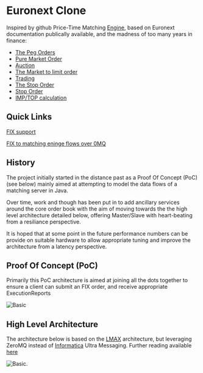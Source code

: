 # Euronext Clone

Inspired by github Price-Time Matching [Engine](https://gist.github.com/2855852), based on Euronext documentation publically available, and the madness of too many years in finance:

*   [The Peg Orders](http://www.euronext.com/fic/000/041/609/416094.pdf)
*   [Pure Market Order](http://www3.production.euronext.com/fic/000/041/480/414808.pdf)
*   [Auction](http://www.nyse.com/pdfs/5653_NYSEArca_Auctions.pdf)
*   [The Market to limit order](http://www3.production.euronext.com/fic/000/041/480/414806.pdf)
*   [Trading](https://europeanequities.nyx.com/en/trading/continuous-trading-process)
*   [The Stop Order](http://www3.production.euronext.com/fic/000/041/480/414809.pdf)
*   [Stop Order](http://www.euronext.com/fic/000/010/550/105509.pdf)
*   [IMP/TOP calculation](http://www.asx.com.au/products/calculate-open-close-prices.htm)

## Quick Links
[FIX support](https://github.com/mattdavey/EuronextClone/blob/master/docs/FIX.md)

[FIX to matching eninge flows over 0MQ](https://github.com/mattdavey/EuronextClone/blob/master/docs/Fix%20to%20Matching%20Cluster%20Architecture.md)

## History
The project initially started in the distance past as a Proof Of Concept (PoC) (see below) mainly aimed at attempting to model the data flows of a matching server in Java.

Over time, work and though has been put in to add ancillary services around the core order book with the aim of moving towards the the high level architecture detailed below, offering Master/Slave with heart-beating from a resiliance perspective.

It is hoped that at some point in the future performance numbers can be provide on suitable hardware to allow appropriate tuning and improve the architecture from a latency perspective.

## Proof Of Concept (PoC)
Primarily this PoC architecture is aimed at joining all the dots together to ensure a client can submit an FIX order, and receive appropriate ExecutionReports

![Basic](https://github.com/mattdavey/EuronextClone/raw/master/assets/basic.jpg)

## High Level Architecture
The architecture below is based on the [LMAX](http://martinfowler.com/articles/lmax.html) architecture, but leveraging ZeroMQ instead of [Informatica](http://www.informatica.com/us/products/messaging/) Ultra Messaging. Further reading available [here](http://mdavey.wordpress.com/2012/08/01/financial-messaging-zeromq-random-reading/)

![Basic](https://github.com/mattdavey/EuronextClone/raw/master/assets/complex.jpg).
